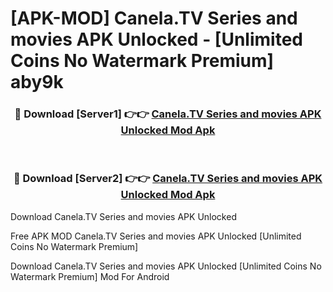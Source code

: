 # [APK-MOD] Canela.TV Series and movies APK Unlocked - [Unlimited Coins No Watermark Premium] aby9k



<div align="center">
<h3>🔴 Download [Server1] 👉👉 <a href="https://momento.my/?title=Canela.TV_Series_and_movies_APK_Unlocked">Canela.TV Series and movies APK Unlocked Mod Apk</a></h3><br>

<h3>🔴 Download [Server2] 👉👉 <a href="https://momento.my/?title=Canela.TV_Series_and_movies_APK_Unlocked">Canela.TV Series and movies APK Unlocked Mod Apk</a></h3>
</div>



Download Canela.TV Series and movies APK Unlocked 

Free APK MOD Canela.TV Series and movies APK Unlocked [Unlimited Coins No Watermark Premium]

Download Canela.TV Series and movies APK Unlocked [Unlimited Coins No Watermark Premium] Mod For Android
